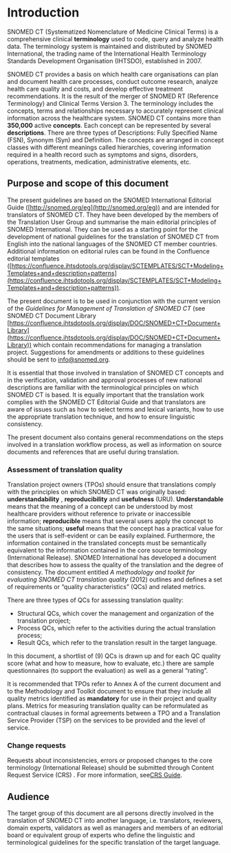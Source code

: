 # Introduction

SNOMED CT (Systematized Nomenclature of Medicine Clinical Terms) is a comprehensive clinical **terminology** used to code, query and analyze health data. The terminology system is maintained and distributed by SNOMED International, the trading name of the International Health Terminology Standards Development Organisation (IHTSDO), established in 2007.

SNOMED CT provides a basis on which health care organisations can plan and document health care processes, conduct outcome research, analyze health care quality and costs, and develop effective treatment recommendations. It is the result of the merger of SNOMED RT (Reference Terminology) and Clinical Terms Version 3. The terminology includes the concepts, terms and relationships necessary to accurately represent clinical information across the healthcare system. SNOMED CT contains more than **350,000** active **concepts**. Each concept can be represented by several **descriptions**. There are three types of Descriptions: Fully Specified Name (FSN), Synonym (Syn) and Definition. The concepts are arranged in concept classes with different meanings called hierarchies, covering information required in a health record such as symptoms and signs, disorders, operations, treatments, medication, administrative elements, etc.

## Purpose and scope of this document

The present guidelines are based on the SNOMED International Editorial Guide ([http://snomed.org/eg](http://snomed.org/eg)) and are intended for translators of SNOMED CT. They have been developed by the members of the Translation User Group and summarise the main editorial principles of SNOMED International. They can be used as a starting point for the development of national guidelines for the translation of SNOMED CT from English into the national languages of the SNOMED CT member countries. Additional information on editorial rules can be found in the Confluence editorial templates ([https://confluence.ihtsdotools.org/display/SCTEMPLATES/SCT+Modeling+Templates+and+description+patterns](https://confluence.ihtsdotools.org/display/SCTEMPLATES/SCT+Modeling+Templates+and+description+patterns)).

The present document is to be used in conjunction with the current version of the _Guidelines for Management of Translation of SNOMED CT_ (see SNOMED CT Document Library [https://confluence.ihtsdotools.org/display/DOC/SNOMED+CT+Document+Library](https://confluence.ihtsdotools.org/display/DOC/SNOMED+CT+Document+Library)) which contain recommendations for managing a translation project. Suggestions for amendments or additions to these guidelines should be sent to [info@snomed.org](mailto:info@snomed.org).

It is essential that those involved in translation of SNOMED CT concepts and in the verification, validation and approval processes of new national descriptions are familiar with the terminological principles on which SNOMED CT is based. It is equally important that the translation work complies with the SNOMED CT Editorial Guide and that translators are aware of issues such as how to select terms and lexical variants, how to use the appropriate translation technique, and how to ensure linguistic consistency.

The present document also contains general recommendations on the steps involved in a translation workflow process, as well as information on source documents and references that are useful during translation.

### Assessment of translation quality

Translation project owners (TPOs) should ensure that translations comply with the principles on which SNOMED CT was originally based: **understandability** , **reproducibility** and **usefulness** (URU). **Understandable** means that the meaning of a concept can be understood by most healthcare providers without reference to private or inaccessible information; **reproducible** means that several users apply the concept to the same situations; **useful** means that the concept has a practical value for the users that is self-evident or can be easily explained. Furthermore, the information contained in the translated concepts must be semantically equivalent to the information contained in the core source terminology (International Release). SNOMED International has developed a document that describes how to assess the quality of the translation and the degree of consistency. The document entitled _A methodology and toolkit for evaluating SNOMED CT translation quality_ (2012) outlines and defines a set of requirements or “quality characteristics” (QCs) and related metrics.

There are three types of QCs for assessing translation quality:

* Structural QCs, which cover the management and organization of the translation project;
* Process QCs, which refer to the activities during the actual translation process;
* Result QCs, which refer to the translation result in the target language.

In this document, a shortlist of (9) QCs is drawn up and for each QC quality score (what and how to measure, how to evaluate, etc.) there are sample questionnaires (to support the evaluation) as well as a general “rating”.

It is recommended that TPOs refer to Annex A of the current document and to the Methodology and Toolkit document to ensure that they include all quality metrics identified as **mandatory** for use in their project and quality plans. Metrics for measuring translation quality can be reformulated as contractual clauses in formal agreements between a TPO and a Translation Service Provider (TSP) on the services to be provided and the level of service.

### Change requests

Requests about inconsistencies, errors or proposed changes to the core terminology (International Release) should be submitted through Content Request Service (CRS) . For more information, see[CRS Guide](https://app.gitbook.com/o/h8Z6qGxuQrzM9vbx5bPT/s/T7gOK7qF5jKUT64ZHaBu/ "mention").

## Audience

The target group of this document are all persons directly involved in the translation of SNOMED CT into another language, i.e. translators, reviewers, domain experts, validators as well as managers and members of an editorial board or equivalent group of experts who define the linguistic and terminological guidelines for the specific translation of the target language.
